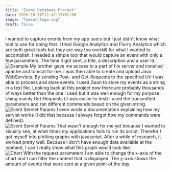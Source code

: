 ```yaml
---
title: "Event Database Project"
date: 2020-10-16T12:41:17+01:00
image: "Tomcat-logo.svg"
draft: false
---
```


I wanted to capture events from my app users but I just didn't know what tool to use for doing that. I tried Google Analytics and Flurry Analytics which are both great tools but they are way too overkill for what I wanted to accomplish. I needed a simple tool that would capture an event with only a few parameters. The time it got sent, a title, a description and a user Id.  
![Example](/images/EventDatabaseProject/EventsExample.png)
My brother gave me access to a part of his server and installed apache and tomcat for me. I was then able to create and upload Java WebServlets. By sending Post- and Get-Requests to the specified Url I was able to process and store events. I used Gson to store my events as a string in a text file. Looking back at this project now there are probably thousands of ways better than the one I used but it was well enough for my purpose. Using mainly Get-Requests (it was easier to test) I used the transmitted parameters and ran different commands based on the given string.
![Event Servlet Params](/images/EventDatabaseProject/EventServletParams.svg)
I even wrote a documentation explaining how my servlet works (I did that because I always forgot how my commands were defined):  
![Event Servlet Params](/images/EventDatabaseProject/Documentation.png)
That wasn't enough for me yet because I wanted to visually see, at what times my applications fails to run its script. Therefor I got myself into plotting graphs with javascript. After a while of research, it worked pretty well. Because I don't have enough data available at the moment, I can't really show what this graph would look like.  
![Chart](/images/EventDatabaseProject/ChartJs.png)
With the request parameters I am able to change the x-axis of the chart and I can filter the content that is displayed. The y-axis shows the amount of events that were sent at a given point of the day.
